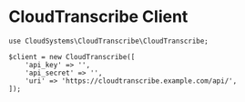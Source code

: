 # CloudTranscribe Client

```
use CloudSystems\CloudTranscribe\CloudTranscribe;

$client = new CloudTranscribe([
	'api_key' => '',
	'api_secret' => '',
	'uri' => 'https://cloudtranscribe.example.com/api/',
]);
```
